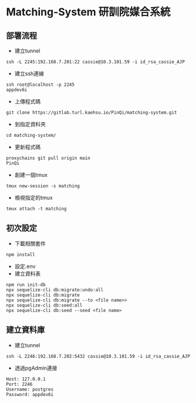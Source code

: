 # Matching-System 研訓院媒合系統

## 部署流程
- 建立tunnel
```
ssh -L 2245:192.168.7.201:22 cassie@10.3.101.59 -i id_rsa_cassie_AJP
```
- 建立ssh連線
```
ssh root@localhost -p 2245
appdev6i
```
- 上傳程式碼
```
git clone https://gitlab.turl.kaehsu.io/PinQi/matching-system.git
```
- 到指定資料夾
```
cd matching-system/
```
- 更新程式碼
```
proxychains git pull origin main
PinQi
```
- 創建一個tmux
```
tmux new-session -s matching
```
- 檢視指定的tmux
```
tmux attach -t matching
``` 

## 初次設定

- 下載相關套件
```
npm install
```
- 設定.env
- 建立資料表
```
npm run init-db
npx sequelize-cli db:migrate:undo:all 
npx sequelize-cli db:migrate 
npx sequelize-cli db:migrate --to <file name>>
npx sequelize-cli db:seed:all
npx sequelize-cli db:seed --seed <file name>
```

## 建立資料庫
- 建立tunnel
```
ssh -L 2246:192.168.7.202:5432 cassie@10.3.101.59 -i id_rsa_cassie_AJP
```
- 透過pgAdmin連接
```
Host: 127.0.0.1
Port: 2246
Username: postgres
Password: appdev6i
```
